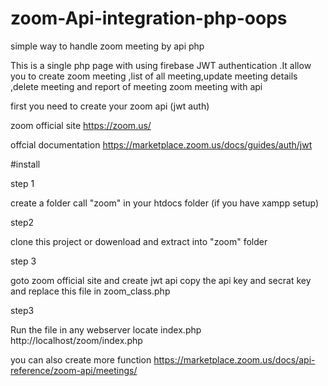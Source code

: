 # zoom-Api-integration-php-oops
simple way to handle zoom meeting by api php

This is a single php page with using firebase JWT authentication .It allow you to create zoom meeting ,list of all meeting,update meeting details ,delete meeting and report of meeting zoom meeting with api

first you need to create your zoom api (jwt auth)

zoom official site
https://zoom.us/

offcial documentation
https://marketplace.zoom.us/docs/guides/auth/jwt

#install

step 1

create a folder call "zoom" in your htdocs folder (if you have xampp setup)

step2

clone this project or dowenload and extract into "zoom" folder

step 3

goto zoom official site and create jwt api 
copy the api key and secrat key and replace this file in zoom_class.php

step3

Run the file in any webserver locate index.php
http://localhost/zoom/index.php


you can also create more function 
https://marketplace.zoom.us/docs/api-reference/zoom-api/meetings/
